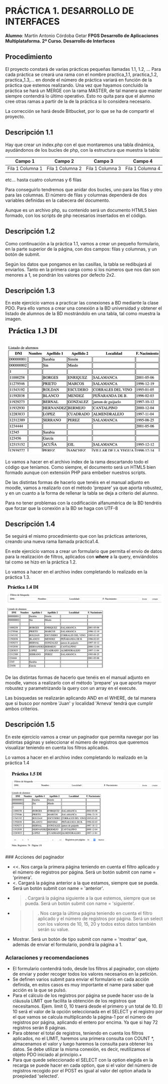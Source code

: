 # PRÁCTICA 1. DESARROLLO DE INTERFACES

**Alumno**: Martín Antonio Córdoba Getar
**FPGS Desarrollo de Aplicaciones Multiplataforma. 2º Curso. Desarrollo de Interfaces**

## Procedimiento
El proyecto constará de varias prácticas pequeñas llamadas 1.1, 1.2, ... Para cada práctica
se creará una rama con el nombre practica_1.1, practica_1.2, practica_1.3,... en donde el número
de práctica variará en función de la práctica que estemos realizando. Una vez que hayamos
concluido la práctica se hará un MERGE con la rama MASTER, de tal manera que master siempre
contendrá lo último operativo. Esto no quita para que el alumno cree otras ramas a partir de
la de la práctica si lo considera necesario.

La corrección se hará desde Bitbucket, por lo que se ha de compartir el proyecto.

## Descripción 1.1
Hay que crear un index.php con el que montaremos una tabla dinámica, ayudándonos de los bucles de php,
con la estructura que muestra la tabla:

|Campo 1         |Campo 2         |Campo 3         |Campo 4         |
|----------------|----------------|----------------|----------------|
|Fila 1 Columna 1|Fila 1 Columna 2|Fila 1 Columna 3|Fila 1 Columna 4|

etc... hasta cuatro columnas y 6 filas

Para conseguirlo tendremos que anidar dos bucles, uno para las filas y otro para las columnas.
El número de filas y columnas dependerá de dos variables definidas en la cabecera del documento.

Aunque es un archivo php, su contenido será un documento HTML5 bien formado, con los scripts de
php necesarios insertados en el código.

## Descripción 1.2
Como continuación a la práctica 1.1, vamos a crear un pequeño formulario, en la parte superior de la
página, con dos campos: filas y columnas, y un botón de submit.

Según los datos que pongamos en las casillas, la tabla se redibujará al enviarlos. Tanto en la primera
carga como si los números que nos dan son menores a 1, se pondrán los valores por defecto 2x2.

## Descripción 1.3
En este ejercicio vamos a practicar las conexiones a BD mediante la clase PDO. Para ello vamos a crear
una conexión a la BD universidad y obtener el listado de alumnos de la BD mostrándolo en una tabla,
tal como muestra la imagen.

![Ejemplo1.3](./img/pic_ejemplo_1_3.JPG 'Ejemplo 1.3.')

Lo vamos a hacer en el archivo index de la rama descartando todo el código que teníamos. Como siempre, el documento será un HTML5 bien formado aunque con extensión PHP para embeber nuestros scripts.

De las distintas formas de hacerlo que tenéis en el manual adjunto en moodle, vamos a realizarlo con el método 'prepare' ya que aporta robustez, y en un cuanto a la forma de rellenar la tabla se deja a criterio del alumno.

Para no tener problemas con la codificación alfanumérica de la BD tendréis que forzar que la conexión a la BD se haga con UTF-8

## Descripción 1.4
Se seguirá el mismo procedimiento que con las prácticas anteriores, creando una nueva rama llamada práctica1.4.

En este ejercicio vamos a crear un formulario que permita el envío de datos para la realización de filtros, aplicados con ***where*** a la query, enviándolos tal como se hizo en la práctica 1.2.

Lo vamos a hacer en el archivo index completando lo realizado en la práctica 1.3.

![Ejemplo1.4](./img/pic_ejemplo_1_4.JPG 'Ejemplo 1.4.')

De las distintas formas de hacerlo que tenéis en el manual adjunto en moodle, vamos a realizarlo con el método 'prepare' ya que aporta mayor robustez y parametrizando la query con un array en el execute.

Las búsquedas se realizarán aplicando AND en el WHERE, de tal manera que si busco por nombre 'Juan' y localidad 'Arneva' tendrá que cumplir ambos criterios.

## Descripción 1.5
En este ejercicio vamos a crear un paginador que permita navegar por las distintas páginas y seleccionar el número de registros que queremos visualizar teniendo en cuenta los filtros aplicados.

Lo vamos a hacer en el archivo index completando lo realizado en la práctica 1.4

![Ejemplo1.5](./img/pic_ejemplo_1_5.JPG 'Ejemplo 1.5.')

### Acciones del paginador

* <<. Nos carga la primera página teniendo en cuenta el filtro aplicado y el número de registros por página. Será un botón submit con name = 'primera'.
* <. Cargará la página anterior a la que estamos, siempre que se pueda. Será un botón submit con name = 'anterior'.
* >. Cargará la página siguiente a la que estemos, siempre que se pueda. Será un botón submit con name = 'siguiente'.
* >>. Nos carga la última página teniendo en cuenta el filtro aplicado y el número de registros por página. Será un select con los valores de 10, 15, 20 y todos estos datos también serán su value.
* Mostrar. Será un botón de tipo submit con name = 'mostrar' que, además de enviar el formulario, pondrá la página a 1.

### Aclaraciones y recomendaciones
* El formulario contendrá todo, desde los filtros al paginador, con objeto de enviar y poder recoger todos los valores necesarios en la petición.
* Se definen varios submit para enviar el formulario en cada acción definida, en estos casos es muy importante el name para saber qué acción es la que se pulsó.
* Para el cálculo de los registros por página se puede hacer uso de la cláusula LIMIT que facilita la obtención de los registros que necesitamos. Ejem. limit 0, 10 traerá desde el primero y un total de 10. El 10 será el valor de la opción seleccionada en el SELECT y el registro por el que vamos se calcula multiplicando la página-1 por el número de registros por página, aplicando el entero por encima. Ya que si hay 72 registros serán 8 páginas.
* Para obtener el total de registros, teniendo en cuenta los filtros aplicados, no el LIMIT, haremos una primera consulta con COUNT *, almacenamos el valor y luego haremos la consulta para obtener los datos. Se debe utilizar la misma conexión, es decir, reutilizamos el objeto PDO iniciado al principio.+
* Para que quede seleccionado el SELECT con la option elegida en la recarga se puede hacer en cada option, que si el valor del número de registros recogido por el POST es igual al valor del option añada la proepiedad 'selected'.